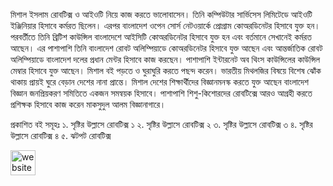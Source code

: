 
মিশাল ইসলাম রোবটিক্স ও আইওটি নিয়ে কাজ করতে ভালোবাসেন। তিনি কম্পিউটার সার্ভিসেস লিমিটেডে আইওটি ইঞ্জিনিয়ার হিসাবে কর্মরত ছিলেন। এরপর বাংলাদেশ ওপেন সোর্স নেটওয়ার্কে প্রোগ্রাম কোঅরডিনেটর হিসাবে যুক্ত হন। পরবর্তীতে তিনি ব্রিটিশ কাউন্সিল বাংলাদেশে আইসিটি কোঅরডিনেটর হিসাবে যুক্ত হন এবং বর্তমানে সেখানেই কর্মরত আছেন। এর পাশাপাশি তিনি বাংলাদেশ রোবট অলিম্পিয়াডে কোঅরডিনেটর হিসাবে যুক্ত আছেন এবং আন্তর্জাতিক রোবট অলিম্পিয়াডে বাংলাদেশ দলের প্রধান মেন্টর হিসাবে কাজ করছেন। পাশাপাশি ইন্টারনেট অব থিংস কাউন্সিলের কাউন্সিল মেম্বার হিসাবে যুক্ত আছেন। মিশাল বই পড়তে ও ঘুরাঘুরি করতে পছন্দ করেন। ভারতীয় মিথলজির বিষয়ে বিশেষ ঝোঁক থাকায় প্রায়ই ঘুরে বেড়ান দেশের নানা প্রান্তে। মিশাল দেশের শিক্ষার্থীদের বিজ্ঞানমনস্ক করতে যুক্ত আছেন বাংলাদেশ বিজ্ঞান জনপ্রিয়করণ সমিতিতে একজন সমন্বয়ক হিসাবে। পাশাপাশি শিশু-কিশোরদের রোবটিক্সে আরও আগ্রহী করতে প্রশিক্ষক হিসাবে কাজ করেন মাকসুদুল আলম বিজ্ঞানাগারে।

প্রকাশিত বই সমূহঃ
১. সৃষ্টির উল্লাসে রোবটিক্স ১ 
২. সৃষ্টির উল্লাসে রোবটিক্স ২ 
৩. সৃষ্টির উল্লাসে রোবটিক্স ৩ 
৪. সৃষ্টির উল্লাসে রোবটিক্স ৪
৫. ঝটপট রোবটিক্স 



[<img src='https://cdn.jsdelivr.net/npm/simple-icons@3.0.1/icons/icloud.svg' alt='website' height='40'>](https://www.rokomari.com/book/author/80263/mishal-islam)  


